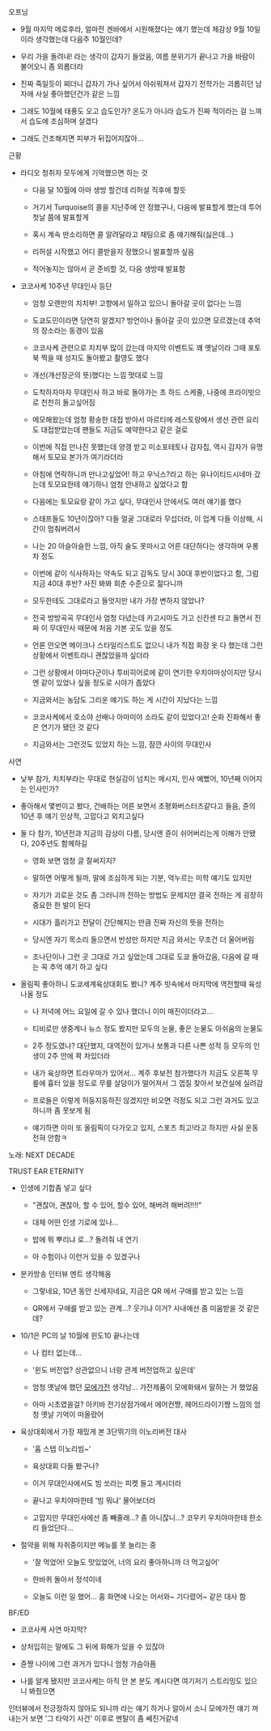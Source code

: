 오프닝

- 9월 마지막 메로후라, 얼마전 겐바에서 시원해졌다는 얘기 했는데 체감상 9월 10일 이라 생각했는데 다음주 10월인데?

- 우리 가을 돌려내! 라는 생각이 갑자기 들었음, 여름 분위기가 끝나고 가을 바람이 불어오니 좀 외롭더라

- 진짜 죽일듯이 찌더니 갑자기 가나 싶어서 아쉬워져서 갑자기 전학가는 괴롭히던 남자애 사실 좋아했던건가 같은 느낌

- 그래도 10월에 태풍도 오고 습도인가? 온도가 아니라 습도가 진짜 적이라는 걸 느껴서 습도에 조심하며 살겠다

- 그래도 건조해지면 피부가 뒤집어지잖아...



근황

- 라디오 청취자 모두에게 기억했으면 하는 것

  - 다음 달 10월에 아마 생방 할건데 리허설 직후에 할듯

  - 거기서 Turquoise의 콜을 지난주에 안 정했구나, 다음에 발표할게 했는데 투어 첫날 쯤에 발표할게

  - 혹시 계속 딴소리하면 콜 알려달라고 채팅으로 좀 얘기해줘(싫은데...)

  - 리허설 시작했고 어디 콜받을지 정했으니 발표할까 싶음

  - 적어놓지는 않아서 곧 준비할 것, 다음 생방때 발표함

- 코코사케 10주년 무대인사 등단

  - 엄청 오랜만의 치치부! 고향에서 일하고 있으니 돌아갈 곳이 없다는 느낌

  - 도쿄도민이라면 당연히 알겠지? 방언이나 돌아갈 곳이 있으면 모르겠는데 추억의 장소라는 동경이 있음

  - 코코사케 관련으로 치치부 많이 갔는데 마지막 이벤트도 꽤 옛날이라 그때 포토북 찍을 때 성지도 돌아봤고 촬영도 했다

  - 개선(개선장군의 뜻)했다는 느낌 멋대로 느낌

  - 도착하자마자 무대인사 하고 바로 돌아가는 초 하드 스케줄, 나중에 프라이빗으로 천천히 돌고싶어짐

  - 메모해왔는데 엄청 황송한 대접 받아서 마르티에 레스토랑에서 생선 관련 요리도 대접받았는데 팬들도 지금도 예약한다고 같은 걸로

  - 이번에 직접 만나진 못했는데 양갱 받고 미소포테토나 감자칩, 역시 감자가 유명해서 토모요 본가가 여기라더라

  - 아침에 연락하니까 만나고싶었어! 하고 우닉스?라고 하는 유나이티드시네마 갔는데 토모요한테 얘기하니 엄청 안내하고 싶었다고 함

  - 다음에는 토모요랑 같이 가고 싶다, 무대인사 안에서도 여러 얘기를 했다

  - 스태프들도 10년이잖아? 다들 얼굴 그대로라 무섭더라, 이 업계 다들 이상해, 시간이 멈춰버려서

  - 나는 20 아슬아슬한 느낌, 아직 술도 못마시고 어른 대단하다는 생각하며 우롱차 정도

  - 이번에 같이 식사하자는 약속도 되고 감독도 당시 30대 후반이었다고 함, 그럼 지금 40대 후반? 사진 봐봐 회춘 수준으로 젊다니까

  - 모두한테도 그대로라고 들엇지만 내가 가장 변하지 않았나?

  - 전국 방방곡곡 무대인사 엄청 다녔는데 카고시마도 가고 신칸센 타고 돌면서 진짜 이 무대인사 때문에 처음 가본 곳도 있을 정도

  - 언론 안오면 메이크나 스타일리스트도 없으니 내가 직접 화장 옷 다 했는데 그런 상황에서 이벤트라니 괜찮았을까 싶더라

  - 그런 상황에서 야마다군이나 투비히어로에 같이 연기한 우치야마상이지만 당시엔 같이 있었나 싶을 정도로 시야가 좁았다

  - 지금와서는 농담도 그리운 얘기도 하는 게 시간이 지났다는 느낌

  - 코코사케에서 호소야 선배나 아마미야 소라도 같이 있었다고! 순화 진화해서 좋은 연기가 됐던 것 같다

  - 지금와서는 그런것도 있었지 하는 느낌, 잠깐 사이의 무대인사 



사연

- 낮부 참가, 치치부라는 무대로 현실감이 넘치는 메시지, 인사 예뻤어, 10년째 이어지는 인사인가?

- 좋아해서 몇번이고 봤다, 건배하는 어른 보면서 초평화버스터즈같다고 들음, 쥰의 10년 후 얘기 인상적, 고맙다고 외치고싶다

- 둘 다 참가, 10년전과 지금의 감상이 다름, 당시엔 쥰이 쉬어버리는게 이해가 안됐다, 20주년도 함께하길

  - 영화 보면 엄청 글 잘써지지?

  - 말하면 어떻게 될까, 말에 조심하게 되는 기분, 억누르는 미학 얘기도 있지만

  - 자기가 괴로운 것도 좀 그러니까 전하는 방법도 문제지만 결국 전하는 게 굉장히 중요한 한 발이 된다

  - 시대가 흘러가고 전달이 간단해지는 만큼 진짜 자신의 뜻을 전하는 

  - 당시엔 자기 목소리 들으면서 반성만 하지만 지금 와서는 무조건 더 울어버림

  - 조나단이나 그런 곳 그대로 가고 싶었는데 그대로 도쿄 돌아갔음, 다음에 갈 때는 꼭 추억 얘기 하고 싶다 

- 올림픽 좋아하니 도쿄세계육상대회도 봤니? 계주 빗속에서 마지막에 역전할때 육성 나올 정도

  - 나 저녁에 어느 요일에 갈 수 있나 했더니 이미 매진이더라고...

  - 티비로만 생중계나 뉴스 정도 봤지만 모두의 눈물, 좋은 눈물도 아쉬움의 눈물도

  - 2주 정도였나? 대단했지, 대역전이 있거나 보통과 다른 나쁜 성적 등 모두의 인생이 2주 안에 꽉 차있더라

  - 내가 육상하면 트라우마가 있어서... 계주 후보전 참가했다가 지금도 오른쪽 무릎에 흉터 있을 정도로 무릎 살덩이가 떨어져서 그 껍질 찾아서 보건실에 실려감

  - 프로들은 이렇게 허둥지둥하진 않겠지만 비오면 걱정도 되고 그런 과거도 있고 하니까 좀 못보게 됨

  - 얘기하면 이미 또 올림픽이 다가오고 있지, 스포츠 최고!라고 하지만 사실 운동 전혀 안함ㅋ



노래: NEXT DECADE



TRUST EAR ETERNITY

- 인생에 기합좀 넣고 싶다 

  - "괜찮아, 괜찮아, 할 수 있어, 할수 있어, 해버려 해버려!!!!"

  - 대체 어떤 인생 기로에 있나...

  - 밥에 뭐 뿌리냐 로...? 돌려줘 내 연기

  - 아 수험이나 이런거 있을 수 있겠구나

- 분카방송 인터뷰 멘트 생각해옴

  - 그렇네요, 10년 동안 신세지네요, 지금은 QR 에서 구애를 받고 있는 느낌

  - QR에서 구애를 받고 있는 관계...? 웃기냐 이거? 사내에선 좀 미움받을 것 같은데?

- 10/1은 PC의 날 10월에 윈도10 끝나는데 

  - 나 컴터 없는데...

  - '윈도 버전업? 상관없으니 너랑 관계 버전업하고 싶은데'

  - 엄청 옛날에 했던 [모에가전](https://kaden.watch.impress.co.jp/img/kdw/docs/459/249/html/6.jpg.html) 생각남... 가전제품이 모에화돼서 말하는 거 했었음

  - 아마 시초였을걸? 아키바 전기상점가에서 에어컨쨩, 헤어드라이기쨩 느낌의 엄청 옛날 기억이 떠올랐어

- 육상대회에서 가장 재밌게 본 3단뛰기의 이노리버전 대사

  - '홉 스텝 이노리빔~'

  - 육상대회 다들 봤구나? 

  - 이거 무대인사에서도 빔 쏘라는 피켓 들고 계시더라

  - 끝나고 우치야마한테 '빔 뭐냐' 물어보더라

  - 고맙지만 무대인사에선 좀 빼줄래...? 좀 아니잖니...? 코우키 우치야마한테 한소리 들었단다...

- 절약을 위해 자취중이지만 메뉴를 못 늘리는 중

  - '잘 먹었어! 오늘도 맛있었어, 너의 요리 좋아하니까 더 먹고싶어'

  - 한바퀴 돌아서 정석이네

  - 오늘도 이런 일 했어... 홈 화면에 나오는 어서와~ 기다렸어~ 같은 대사 함



BF/ED

- 코코사케 사연 마지막?

- 상처입히는 말에도 그 뒤에 화해가 있을 수 있잖아

- 쥰쨩 나이에 그런 과거가 있다니 엄청 가슴아픔

- 나를 알게 됐지만 코코사케는 아직 안 본 분도 계시다면 여기저기 스트리밍도 있으니 봐줬으면


인터뷰에서 전긍정하지 않아도 되니까 라는 얘기 하거나
알아서 소니 모에가전 얘기 꺼내는거 보면 '그 타악기 사건' 이후로 멘탈이 좀 쎄진거같네